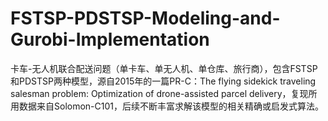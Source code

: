 # FSTSP-PDSTSP-Modeling-and-Gurobi-Implementation
卡车-无人机联合配送问题（单卡车、单无人机、单仓库、旅行商），包含FSTSP和PDSTSP两种模型，源自2015年的一篇PR-C：The flying sidekick traveling salesman problem: Optimization of drone-assisted parcel delivery，复现所用数据来自Solomon-C101，后续不断丰富求解该模型的相关精确或启发式算法。
